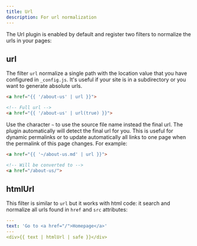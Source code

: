 ```yaml
---
title: Url
description: For url normalization
---
```


The Url plugin is enabled by default and register two filters to normalize the urls in your pages:

## url

The filter `url` normalize a single path with the location value that you have configured in `_config.js`. It's useful if your site is in a subdirectory or you want to generate absolute urls.

```html
<a href="{{ '/about-us' | url }}">

<!-- Full url -->
<a href="{{ '/about-us' | url(true) }}">
```

Use the character `~` to use the source file name instead the final url. The plugin automatically will detect the final url for you. This is useful for dynamic permalinks or to update automatically all links to one page when the permalink of this page changes. For example:

```html
<a href="{{ '~/about-us.md' | url }}">

<!-- Will be converted to -->
<a href="/about-us/">
```

## htmlUrl

This filter is similar to `url` but it works with html code: it search and normalize all urls found in `href` and `src` attributes:

```yml
---
text: 'Go to <a href="/">Homepage</a>'
---
<div>{{ text | htmlUrl | safe }}</div>
```
